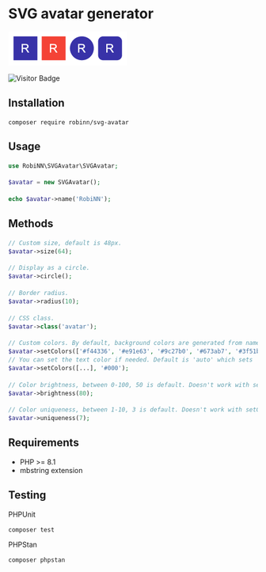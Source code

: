 # SVG avatar generator

![Screenshot](.github/img/screenshot.png)


![Visitor Badge](https://visitor-badge.laobi.icu/badge?page_id=RobiNN1.SVG-Avatar)

## Installation

```
composer require robinn/svg-avatar
```

## Usage

```php
use RobiNN\SVGAvatar\SVGAvatar;

$avatar = new SVGAvatar();

echo $avatar->name('RobiNN');
```

## Methods

```php
// Custom size, default is 48px.
$avatar->size(64);

// Display as a circle.
$avatar->circle();

// Border radius.
$avatar->radius(10);

// CSS class.
$avatar->class('avatar');

// Custom colors. By default, background colors are generated from name.
$avatar->setColors(['#f44336', '#e91e63', '#9c27b0', '#673ab7', '#3f51b5', '#2196f3',]);
// You can set the text color if needed. Default is 'auto' which sets '#fff' or '#000'.
$avatar->setColors([...], '#000');

// Color brightness, between 0-100, 50 is default. Doesn't work with setColors().
$avatar->brightness(80);

// Color uniqueness, between 1-10, 3 is default. Doesn't work with setColors().
$avatar->uniqueness(7);
```

## Requirements

- PHP >= 8.1
- mbstring extension

## Testing

PHPUnit

```
composer test
```

PHPStan

```
composer phpstan
```
